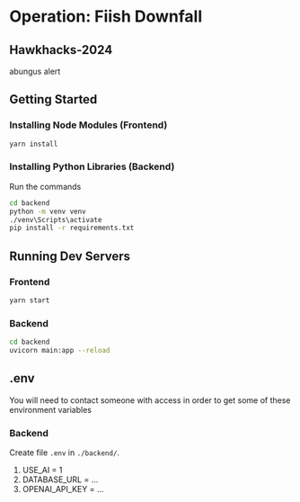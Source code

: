 # Operation: Fiish Downfall

## Hawkhacks-2024

abungus alert

## Getting Started

### Installing Node Modules (Frontend)

```bash
yarn install
```

### Installing Python Libraries (Backend)

Run the commands

```bash
cd backend
python -m venv venv
./venv\Scripts\activate
pip install -r requirements.txt
```

## Running Dev Servers

### Frontend

```bash
yarn start
```

### Backend

```bash
cd backend
uvicorn main:app --reload
```

## .env

You will need to contact someone with access in order to get some of these environment variables

### Backend

Create file `.env` in `./backend/`.

1. USE_AI = 1
2. DATABASE_URL = ...
3. OPENAI_API_KEY = ...
